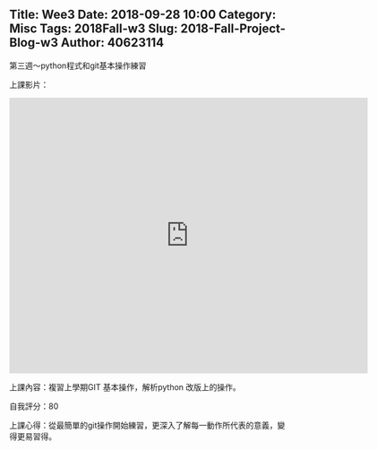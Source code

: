 Title: Wee3
Date: 2018-09-28 10:00
Category: Misc
Tags: 2018Fall-w3
Slug: 2018-Fall-Project-Blog-w3
Author: 40623114
---

第三週～python程式和git基本操作練習

<!-- PELICAN_END_SUMMARY -->

上課影片：

<iframe src="https://www.youtube.com/watch?v=158Ir6Mni60" width="640" height="492" frameborder="0" webkitallowfullscreen mozallowfullscreen allowfullscreen></iframe>

上課內容：複習上學期GIT 基本操作，解析python 改版上的操作。

自我評分：80

上課心得：從最簡單的git操作開始練習，更深入了解每一動作所代表的意義，變得更易習得。




